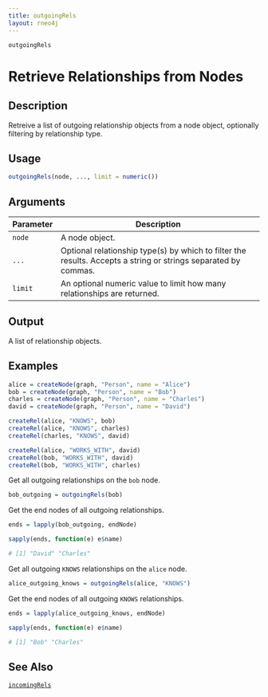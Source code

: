 ```yaml
---
title: outgoingRels
layout: rneo4j
---
```


`outgoingRels`

# Retrieve Relationships from Nodes

## Description 

Retreive a list of outgoing relationship objects from a node object, optionally filtering by relationship type.

## Usage

```r
outgoingRels(node, ..., limit = numeric())
```

## Arguments

| Parameter | Description     |
| --------- | --------------- |
| `node`    | A node object.  |
| `...`     | Optional relationship type(s) by which to filter the results. Accepts a string or strings separated by commas. |
| `limit`   | An optional numeric value to limit how many relationships are returned. |

## Output

A list of relationship objects.

## Examples

```r
alice = createNode(graph, "Person", name = "Alice")
bob = createNode(graph, "Person", name = "Bob")
charles = createNode(graph, "Person", name = "Charles")
david = createNode(graph, "Person", name = "David")

createRel(alice, "KNOWS", bob)
createRel(alice, "KNOWS", charles)
createRel(charles, "KNOWS", david)

createRel(alice, "WORKS_WITH", david)
createRel(bob, "WORKS_WITH", david)
createRel(bob, "WORKS_WITH", charles)
```

Get all outgoing relationships on the `bob` node.

```r
bob_outgoing = outgoingRels(bob)
```

Get the end nodes of all outgoing relationships.

```r
ends = lapply(bob_outgoing, endNode)

sapply(ends, function(e) e$name)

# [1] "David" "Charles"
```

Get all outgoing `KNOWS` relationships on the `alice` node.

```r
alice_outgoing_knows = outgoingRels(alice, "KNOWS")
```

Get the end nodes of all outgoing `KNOWS` relationships.

```r
ends = lapply(alice_outgoing_knows, endNode)

sapply(ends, function(e) e$name)

# [1] "Bob" "Charles"
```

## See Also

[`incomingRels`](incoming-rels.html)


